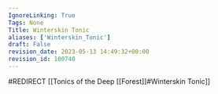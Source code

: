 ```yaml
---
IgnoreLinking: True
Tags: None
Title: Winterskin Tonic
aliases: ['Winterskin_Tonic']
draft: False
revision_date: 2023-05-13 14:49:32+00:00
revision_id: 100740
---
```


#REDIRECT [[Tonics of the Deep [[Forest]]#Winterskin Tonic]]